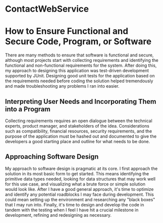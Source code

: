 # ContactWebService

# How to Ensure Functional and Secure Code, Program, or Software

There are many methods to ensure that software is functional and secure, although most projects start with collecting requirements and identifying the functional and non-functional requirements for the system. After doing this, my approach to designing this application was test-driven development supported by JUnit. Designing good unit tests for the application based on the requirements needed before coding the solution helped tremendously and made troubleshooting any problems I ran into easier.

## Interpreting User Needs and Incorporating Them into a Program

Collecting requirements requires an open dialogue between the technical experts, product manager, and stakeholders of the idea. Considerations such as compatibility, financial resources, security requirements, and the purpose of the application must be hashed out and documented to give the developers a good starting place and outline for what needs to be done.

## Approaching Software Design

My approach to software design is pragmatic at its core. I first approach the solution in its most basic form to get started. This means identifying the primitive data types needed, looking for data structures that may work well for this use case, and visualizing what a brute force or simple solution would look like. After I have a good general approach, it's time to optimize and identify any potential roadblocks I may face during development. This could mean setting up the environment and researching any "black boxes" that I may run into. Finally, it's time to design and develop the code in tandem with the testing when I feel I have hit a crucial milestone in development, refining and redesigning as necessary.
